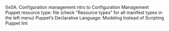 0x0A. Configuration management
ntro to Configuration Management
Puppet resource type: file (check “Resource types” for all manifest types in the left menu)
Puppet’s Declarative Language: Modeling Instead of Scripting
Puppet lint
